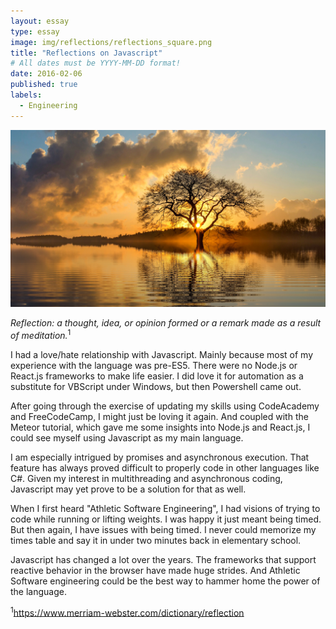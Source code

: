 ```yaml
---
layout: essay
type: essay
image: img/reflections/reflections_square.png
title: "Reflections on Javascript"
# All dates must be YYYY-MM-DD format!
date: 2016-02-06
published: true
labels:
  - Engineering
---
```


<img class="img-fluid" alt="Reflection of a tree in a pond at sunset" src="../img/reflections/reflections_banner.png">

*Reflection: a thought, idea, or opinion formed or a remark made as a result of meditation.*<sup>1</sup>

I had a love/hate relationship with Javascript. Mainly because most of my experience with the language was pre-ES5. There were no Node.js or React.js frameworks to make life easier. I did love it for automation as a substitute for VBScript under Windows, but then Powershell came out.

After going through the exercise of updating my skills using CodeAcademy and FreeCodeCamp, I might just be loving it again. And coupled with the Meteor tutorial, which gave me some insights into Node.js and React.js, I could see myself using Javascript as my main language.

I am especially intrigued by promises and asynchronous execution. That feature has always proved difficult to properly code in other languages like C#. Given my interest in multithreading and asynchronous coding, Javascript may yet prove to be a solution for that as well.

When I first heard "Athletic Software Engineering", I had visions of trying to code while running or lifting weights. I was happy it just meant being timed. But then again, I have issues with being timed. I never could memorize my times table and say it in under two minutes back in elementary school.

Javascript has changed a lot over the years. The frameworks that support reactive behavior in the browser have made huge strides. And Athletic Software engineering could be the best way to hammer home the power of the language.

<sup>1</sup>https://www.merriam-webster.com/dictionary/reflection
